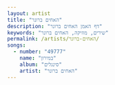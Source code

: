 ```yaml
---
layout: artist
title: "האחים ברונר"
description: "דף האמן האחים ברונר"
keywords: "שירים, מוזיקה, האחים ברונר"
permalink: /artists/האחים-ברונר/
songs:
  - number: "49777"
    name: "במירון"
    album: "סינגלים"
    artist: "האחים ברונר"
---
```


